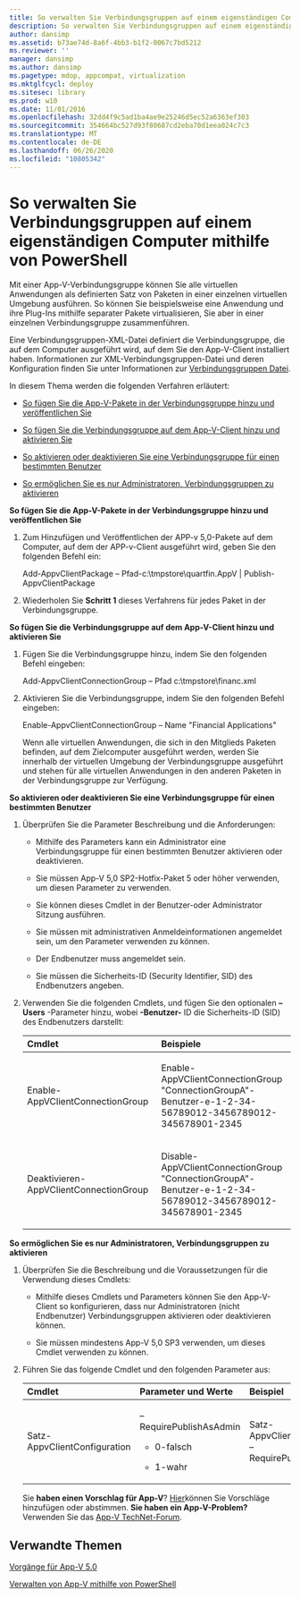 ```yaml
---
title: So verwalten Sie Verbindungsgruppen auf einem eigenständigen Computer mithilfe von PowerShell
description: So verwalten Sie Verbindungsgruppen auf einem eigenständigen Computer mithilfe von PowerShell
author: dansimp
ms.assetid: b73ae74d-8a6f-4bb3-b1f2-0067c7bd5212
ms.reviewer: ''
manager: dansimp
ms.author: dansimp
ms.pagetype: mdop, appcompat, virtualization
ms.mktglfcycl: deploy
ms.sitesec: library
ms.prod: w10
ms.date: 11/01/2016
ms.openlocfilehash: 32dd4f9c5ad1ba4ae9e25246d5ec52a6363ef303
ms.sourcegitcommit: 354664bc527d93f80687cd2eba70d1eea024c7c3
ms.translationtype: MT
ms.contentlocale: de-DE
ms.lasthandoff: 06/26/2020
ms.locfileid: "10805342"
---
```

# So verwalten Sie Verbindungsgruppen auf einem eigenständigen Computer mithilfe von PowerShell


Mit einer App-V-Verbindungsgruppe können Sie alle virtuellen Anwendungen als definierten Satz von Paketen in einer einzelnen virtuellen Umgebung ausführen. So können Sie beispielsweise eine Anwendung und ihre Plug-Ins mithilfe separater Pakete virtualisieren, Sie aber in einer einzelnen Verbindungsgruppe zusammenführen.

Eine Verbindungsgruppen-XML-Datei definiert die Verbindungsgruppe, die auf dem Computer ausgeführt wird, auf dem Sie den App-V-Client installiert haben. Informationen zur XML-Verbindungsgruppen-Datei und deren Konfiguration finden Sie unter Informationen zur [Verbindungsgruppen Datei](about-the-connection-group-file.md).

In diesem Thema werden die folgenden Verfahren erläutert:

-   [So fügen Sie die App-V-Pakete in der Verbindungsgruppe hinzu und veröffentlichen Sie](#bkmk-add-pub-pkgs-in-cg)

-   [So fügen Sie die Verbindungsgruppe auf dem App-V-Client hinzu und aktivieren Sie](#bkmk-add-enable-cg-on-clt)

-   [So aktivieren oder deaktivieren Sie eine Verbindungsgruppe für einen bestimmten Benutzer](#bkmk-enable-cg-for-user-poshtopic)

-   [So ermöglichen Sie es nur Administratoren, Verbindungsgruppen zu aktivieren](#bkmk-admin-only-posh-topic-cg)

<a href="" id="bkmk-add-pub-pkgs-in-cg"></a>**So fügen Sie die App-V-Pakete in der Verbindungsgruppe hinzu und veröffentlichen Sie**

1.  Zum Hinzufügen und Veröffentlichen der APP-v 5,0-Pakete auf dem Computer, auf dem der APP-v-Client ausgeführt wird, geben Sie den folgenden Befehl ein:

    Add-AppvClientPackage – Pfad-c:\\tmpstore\\quartfin.AppV | Publish-AppvClientPackage

2.  Wiederholen Sie **Schritt 1** dieses Verfahrens für jedes Paket in der Verbindungsgruppe.

<a href="" id="bkmk-add-enable-cg-on-clt"></a>**So fügen Sie die Verbindungsgruppe auf dem App-V-Client hinzu und aktivieren Sie**

1.  Fügen Sie die Verbindungsgruppe hinzu, indem Sie den folgenden Befehl eingeben:

    Add-AppvClientConnectionGroup – Pfad c:\\tmpstore\\financ.xml

2.  Aktivieren Sie die Verbindungsgruppe, indem Sie den folgenden Befehl eingeben:

    Enable-AppvClientConnectionGroup – Name "Financial Applications"

    Wenn alle virtuellen Anwendungen, die sich in den Mitglieds Paketen befinden, auf dem Zielcomputer ausgeführt werden, werden Sie innerhalb der virtuellen Umgebung der Verbindungsgruppe ausgeführt und stehen für alle virtuellen Anwendungen in den anderen Paketen in der Verbindungsgruppe zur Verfügung.

<a href="" id="bkmk-enable-cg-for-user-poshtopic"></a>**So aktivieren oder deaktivieren Sie eine Verbindungsgruppe für einen bestimmten Benutzer**

1.  Überprüfen Sie die Parameter Beschreibung und die Anforderungen:

    -   Mithilfe des Parameters kann ein Administrator eine Verbindungsgruppe für einen bestimmten Benutzer aktivieren oder deaktivieren.

    -   Sie müssen App-V 5,0 SP2-Hotfix-Paket 5 oder höher verwenden, um diesen Parameter zu verwenden.

    -   Sie können dieses Cmdlet in der Benutzer-oder Administrator Sitzung ausführen.

    -   Sie müssen mit administrativen Anmeldeinformationen angemeldet sein, um den Parameter verwenden zu können.

    -   Der Endbenutzer muss angemeldet sein.

    -   Sie müssen die Sicherheits-ID (Security Identifier, SID) des Endbenutzers angeben.

2.  Verwenden Sie die folgenden Cmdlets, und fügen Sie den optionalen **– Users** -Parameter hinzu, wobei **-Benutzer-** ID die Sicherheits-ID (SID) des Endbenutzers darstellt:

    <table>
    <colgroup>
    <col width="50%" />
    <col width="50%" />
    </colgroup>
    <thead>
    <tr class="header">
    <th align="left">Cmdlet</th>
    <th align="left">Beispiele</th>
    </tr>
    </thead>
    <tbody>
    <tr class="odd">
    <td align="left"><p>Enable-AppVClientConnectionGroup</p></td>
    <td align="left"><p>Enable-AppVClientConnectionGroup "ConnectionGroupA"-Benutzer-e-1-2-34-56789012-3456789012-345678901-2345</p></td>
    </tr>
    <tr class="even">
    <td align="left"><p>Deaktivieren-AppVClientConnectionGroup</p></td>
    <td align="left"><p>Disable-AppVClientConnectionGroup "ConnectionGroupA"-Benutzer-e-1-2-34-56789012-3456789012-345678901-2345</p></td>
    </tr>
    </tbody>
    </table>

<a href="" id="bkmk-admin-only-posh-topic-cg"></a>**So ermöglichen Sie es nur Administratoren, Verbindungsgruppen zu aktivieren**

1.  Überprüfen Sie die Beschreibung und die Voraussetzungen für die Verwendung dieses Cmdlets:

    -   Mithilfe dieses Cmdlets und Parameters können Sie den App-V-Client so konfigurieren, dass nur Administratoren (nicht Endbenutzer) Verbindungsgruppen aktivieren oder deaktivieren können.

    -   Sie müssen mindestens App-V 5,0 SP3 verwenden, um dieses Cmdlet verwenden zu können.

2.  Führen Sie das folgende Cmdlet und den folgenden Parameter aus:

    <table>
    <colgroup>
    <col width="33%" />
    <col width="33%" />
    <col width="33%" />
    </colgroup>
    <thead>
    <tr class="header">
    <th align="left">Cmdlet</th>
    <th align="left">Parameter und Werte</th>
    <th align="left">Beispiel</th>
    </tr>
    </thead>
    <tbody>
    <tr class="odd">
    <td align="left"><p>Satz-AppvClientConfiguration</p></td>
    <td align="left"><p>–RequirePublishAsAdmin</p>
    <ul>
    <li><p>0-falsch</p></li>
    <li><p>1-wahr</p></li>
    </ul></td>
    <td align="left"><p>Satz-AppvClientConfiguration – RequirePublishAsAdmin1</p></td>
    </tr>
    </tbody>
    </table>

    Sie **haben einen Vorschlag für App-V**? [Hier](http://appv.uservoice.com/forums/280448-microsoft-application-virtualization)können Sie Vorschläge hinzufügen oder abstimmen. **Sie haben ein App-V-Problem?** Verwenden Sie das [App-V TechNet-Forum](https://social.technet.microsoft.com/Forums/home?forum=mdopappv).

## Verwandte Themen


[Vorgänge für App-V 5.0](operations-for-app-v-50.md)

[Verwalten von App-V mithilfe von PowerShell](administering-app-v-by-using-powershell.md)

 

 






